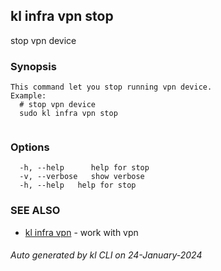 ## kl infra vpn stop

stop vpn device

### Synopsis

```
This command let you stop running vpn device.
Example:
  # stop vpn device
  sudo kl infra vpn stop
	
```

### Options

```
  -h, --help      help for stop
  -v, --verbose   show verbose
  -h, --help   help for stop
```

### SEE ALSO

* [kl infra vpn](kl_infra_vpn.md)  - work with vpn

###### Auto generated by kl CLI on 24-January-2024
